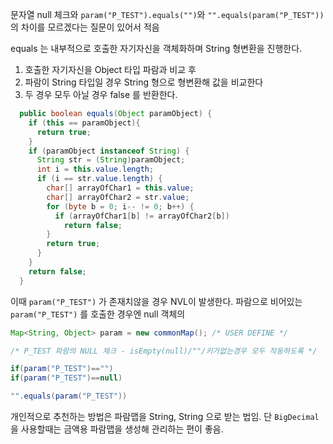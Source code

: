 문자열 null 체크와 
`param("P_TEST").equals("")`와 `"".equals(param("P_TEST"))` 의 차이를 모르겠다는 질문이 있어서 적음

equals 는 내부적으로 호출한 자기자신을 객체화하며 String 형변환을 진행한다. 

1) 호출한 자기자신을 Object 타입 파람과 비교 후
2) 파람이 String 타입일 경우 String 형으로 형변환해 값을 비교한다 
3) 두 경우 모두 아닐 경우 false 를 반환한다.

```JAVA
  public boolean equals(Object paramObject) {
    if (this == paramObject){
      return true; 
	}      
    if (paramObject instanceof String) {
      String str = (String)paramObject;
      int i = this.value.length;
      if (i == str.value.length) {
        char[] arrayOfChar1 = this.value;
        char[] arrayOfChar2 = str.value;
        for (byte b = 0; i-- != 0; b++) {
          if (arrayOfChar1[b] != arrayOfChar2[b])
            return false; 
        } 
        return true;
      } 
    } 
    return false;
  }
```

이때 `param("P_TEST")` 가 존재치않을 경우 NVL이 발생한다. 파람으로 비어있는 `param("P_TEST")` 를 호출한 경우엔 null 객체의 


```JAVA
Map<String, Object> param = new commonMap(); /* USER DEFINE */

/* P_TEST 파람의 NULL 체크 - isEmpty(null)/""/키가없는경우 모두 작동하도록 */

if(param("P_TEST")=="")
if(param("P_TEST")==null)

"".equals(param("P_TEST"))


```



개인적으로 추천하는 방법은 파람맵을 String, String 으로 받는 법임. 단 `BigDecimal` 을 사용할때는 금액용 파람맵을 생성해 관리하는 편이 좋음. 
